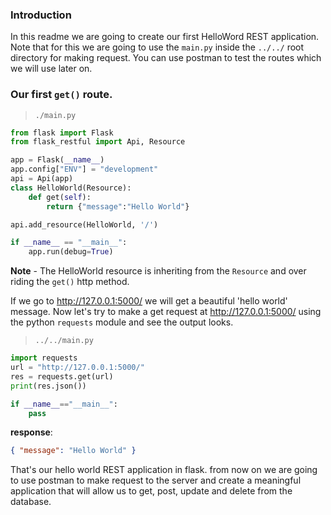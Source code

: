### Introduction

In this readme we are going to create our first HelloWord REST application. Note that for this we are going to use the `main.py` inside the `../../` root directory for making request. You can use postman to test the routes which we will use later on.

### Our first `get()` route.

> `./main.py`

```py
from flask import Flask
from flask_restful import Api, Resource

app = Flask(__name__)
app.config["ENV"] = "development"
api = Api(app)
class HelloWorld(Resource):
    def get(self):
        return {"message":"Hello World"}

api.add_resource(HelloWorld, '/')

if __name__ == "__main__":
    app.run(debug=True)
```

**Note** - The HelloWorld resource is inheriting from the `Resource` and over riding the `get()` http method.

If we go to http://127.0.0.1:5000/ we will get a beautiful 'hello world' message. Now let's try to make a get request at http://127.0.0.1:5000/ using the python `requests` module and see the output looks.

> `../../main.py`

```py
import requests
url = "http://127.0.0.1:5000/"
res = requests.get(url)
print(res.json())

if __name__=="__main__":
    pass
```

**response**:

```json
{ "message": "Hello World" }
```

That's our hello world REST application in flask. from now on we are going to use postman to make request to the server and create a meaningful application that will allow us to get, post, update and delete from the database.
